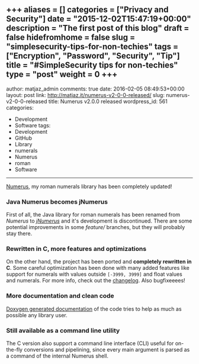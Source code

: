 +++
aliases      = []
categories   = ["Privacy and Security"]
date         = "2015-12-02T15:47:19+00:00"
description  = "The first post of this blog"
draft        = false
hidefromhome = false
slug         = "simplesecurity-tips-for-non-techies"
tags         = ["Encryption", "Password", "Security", "Tip"]
title        = "#SimpleSecurity tips for non-techies"
type         = "post"
weight       = 0
+++
---
author: matjaz_admin
comments: true
date: 2016-02-05 08:49:53+00:00
layout: post
link: http://matjaz.it/numerus-v2-0-0-released/
slug: numerus-v2-0-0-released
title: Numerus v2.0.0 released
wordpress_id: 561
categories:
- Development
- Software
tags:
- Development
- GitHub
- Library
- numerals
- Numerus
- roman
- Software
---

[Numerus](https://github.com/TheMatjaz/Numerus), my roman numerals library has been completely updated!



### Java Numerus becomes jNumerus



First of all, the Java library for roman numerals has been renamed from _Numerus_ to _[jNumerus](https://github.com/TheMatjaz/jNumerus)_ and it's development is discontinued. There are some potential improvements in some _feature/_ branches, but they will probably stay there.



### 





### Rewritten in C, more features and optimizations



On the other hand, the project has been ported and **completely rewritten in C**. Some careful optimization has been done with many added features like support for numerals with values outside `[-3999, 3999]` and float values and numerals. For more info, check out the [changelog](https://github.com/TheMatjaz/Numerus/blob/master/CHANGELOG.md). Also bugfixeeees!



### More documentation and clean code



[Doxygen generated documentation](http://thematjaz.github.io/Numerus/) of the code tries to help as much as possible any library user.



### Still available as a command line utility



The C version also support a command line interface (CLI) useful for on-the-fly conversions and pipelining, since every main argument is parsed as a command of the internal Numerus shell.
